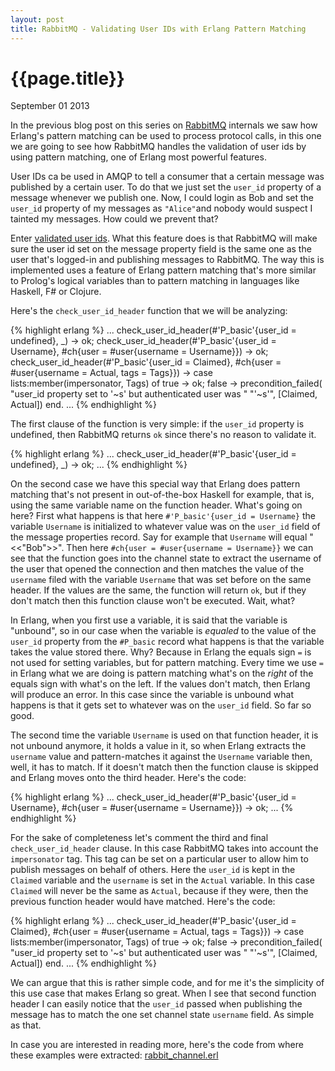 ```yaml
---
layout: post
title: RabbitMQ - Validating User IDs with Erlang Pattern Matching
---
```


# {{page.title}} #

<span class="meta">September 01 2013</span>

In the previous blog post on this series on [RabbitMQ](https://www.rabbitmq.com) internals we saw how Erlang's pattern matching can be used to process protocol calls, in this one we are going to see how RabbitMQ handles the validation of user ids by using pattern matching, one of Erlang most powerful features.

User IDs ca be used in AMQP to tell a consumer that a certain message was published by a certain user. To do that we just set the `user_id` property of a message whenever we publish one. Now, I could login as Bob and set the `user_id` property of my messages as `"Alice"`and nobody would suspect I tainted my messages. How could we prevent that?

Enter [validated user ids](http://www.rabbitmq.com/validated-user-id.html). What this feature does is that RabbitMQ will make sure the user id set on the message property field is the same one as the user that's logged-in and publishing messages to RabbitMQ. The way this is implemented uses a feature of Erlang pattern matching that's more similar to Prolog's logical variables than to pattern matching in languages like Haskell, F# or Clojure.

Here's the `check_user_id_header` function that we will be analyzing:

{% highlight erlang %}
...
check_user_id_header(#'P_basic'{user_id = undefined}, _) ->
    ok;
check_user_id_header(#'P_basic'{user_id = Username},
                     #ch{user = #user{username = Username}}) ->
    ok;
check_user_id_header(#'P_basic'{user_id = Claimed},
                     #ch{user = #user{username = Actual,
                                      tags     = Tags}}) ->
    case lists:member(impersonator, Tags) of
        true  -> ok;
        false -> precondition_failed(
                   "user_id property set to '~s' but authenticated user was "
                   "'~s'", [Claimed, Actual])
    end.
...
{% endhighlight %}

The first clause of the function is very simple: if the `user_id` property is undefined, then RabbitMQ returns `ok` since there's no reason to validate it.

{% highlight erlang %}
...
check_user_id_header(#'P_basic'{user_id = undefined}, _) ->
    ok;
...
{% endhighlight %}

On the second case we have this special way that Erlang does pattern matching that's not present in out-of-the-box Haskell for example, that is, using the same variable name on the function header. What's going on here? First what happens is that here `#'P_basic'{user_id = Username}` the variable `Username` is initialized to whatever value was on the `user_id` field of the message properties record. Say for example that `Username` will equal "<<"Bob">>". Then here `#ch{user = #user{username = Username}}` we can see that the function goes into the channel state to extract the username of the user that opened the connection and then matches the value of the `username` filed with the variable `Username` that was set before on the same header. If the values are the same, the function will return `ok`, but if they don't match then this function clause won't be executed. Wait, what?

In Erlang, when you first use a variable, it is said that the variable is "unbound", so in our case when the variable is _equaled_ to the value of the `user_id` property from the `#P_basic` record what happens is that the variable takes the value stored there. Why? Because in Erlang the equals sign `=` is not used for setting variables, but for pattern matching. Every time we use `=` in Erlang what we are doing is pattern matching what's on the _right_ of the equals sign with what's on the left. If the values don't match, then Erlang will produce an error. In this case since the variable is unbound what happens is that it gets set to whatever was on the `user_id` field. So far so good.

The second time the variable `Username` is used on that function header, it is not unbound anymore, it holds a value in it, so when Erlang extracts the `username` value and pattern-matches it against the `Username` variable then, well, it has to match. If it doesn't match then the function clause is skipped and Erlang moves onto the third header. Here's the code:

{% highlight erlang %}
...
check_user_id_header(#'P_basic'{user_id = Username},
                     #ch{user = #user{username = Username}}) ->
    ok;
...
{% endhighlight %}

For the sake of completeness let's comment the third and final `check_user_id_header` clause. In this case RabbitMQ takes into account the `impersonator` tag. This tag can be set on a particular user to allow him to publish messages on behalf of others. Here the `user_id` is kept in the `Claimed` variable and the `username` is set in the `Actual` variable. In this case `Claimed` will never be the same as `Actual`, because if they were, then the previous function header would have matched. Here's the code:

{% highlight erlang %}
...
check_user_id_header(#'P_basic'{user_id = Claimed},
                     #ch{user = #user{username = Actual,
                                      tags     = Tags}}) ->
    case lists:member(impersonator, Tags) of
        true  -> ok;
        false -> precondition_failed(
                   "user_id property set to '~s' but authenticated user was "
                   "'~s'", [Claimed, Actual])
    end.
...
{% endhighlight %}

We can argue that this is rather simple code, and for me it's the simplicity of this use case that makes Erlang so great. When I see that second function header I can easily notice that the `user_id` passed when publishing the message has to match the one set channel state `username` field. As simple as that.

In case you are interested in reading more, here's the code from where these examples were extracted: [rabbit_channel.erl](http://hg.rabbitmq.com/rabbitmq-server/file/fe3f446ab083/src/rabbit_channel.erl#l491)
